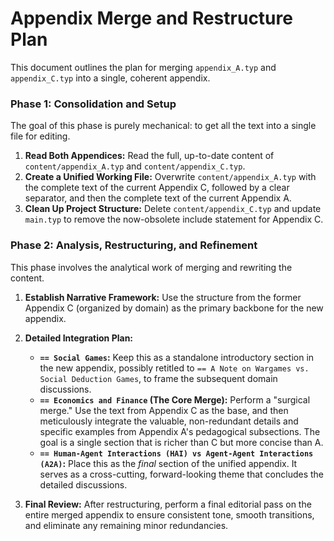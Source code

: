 # Appendix Merge and Restructure Plan

This document outlines the plan for merging `appendix_A.typ` and `appendix_C.typ` into a single, coherent appendix.

### Phase 1: Consolidation and Setup

The goal of this phase is purely mechanical: to get all the text into a single file for editing.

1.  **Read Both Appendices:** Read the full, up-to-date content of `content/appendix_A.typ` and `content/appendix_C.typ`.
2.  **Create a Unified Working File:** Overwrite `content/appendix_A.typ` with the complete text of the current Appendix C, followed by a clear separator, and then the complete text of the current Appendix A.
3.  **Clean Up Project Structure:** Delete `content/appendix_C.typ` and update `main.typ` to remove the now-obsolete include statement for Appendix C.

### Phase 2: Analysis, Restructuring, and Refinement

This phase involves the analytical work of merging and rewriting the content.

1.  **Establish Narrative Framework:** Use the structure from the former Appendix C (organized by domain) as the primary backbone for the new appendix.

2.  **Detailed Integration Plan:**
    *   **`== Social Games`:** Keep this as a standalone introductory section in the new appendix, possibly retitled to `== A Note on Wargames vs. Social Deduction Games`, to frame the subsequent domain discussions.
    *   **`== Economics and Finance` (The Core Merge):** Perform a "surgical merge." Use the text from Appendix C as the base, and then meticulously integrate the valuable, non-redundant details and specific examples from Appendix A's pedagogical subsections. The goal is a single section that is richer than C but more concise than A.
    *   **`== Human-Agent Interactions (HAI) vs Agent-Agent Interactions (A2A)`:** Place this as the *final* section of the unified appendix. It serves as a cross-cutting, forward-looking theme that concludes the detailed discussions.

3.  **Final Review:** After restructuring, perform a final editorial pass on the entire merged appendix to ensure consistent tone, smooth transitions, and eliminate any remaining minor redundancies.
